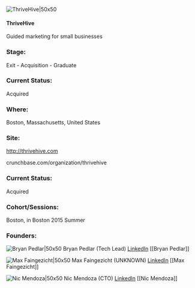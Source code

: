 

![ThriveHive|50x50](https://apimg.techstars.com/connect/images/image_files/59437b3c9c66a978ff000011/original/thrivehive.jpg)

#### ThriveHive
Guided marketing for small businesses

### Stage: 
Exit - Acquisition - Graduate 

### Current Status: 
Acquired

### Where:
Boston, Massachusetts, United States

### Site:
http://thrivehive.com



crunchbase.com/organization/thrivehive

### Current Status: 
Acquired

### Cohort/Sessions: 
Boston, in Boston 2015 Summer

### Founders: 

![Bryan Pedlar|50x50](https://apimg.techstars.com/connect/images/image_files/55ddf4ed8083201d3600000a/original/3160bd7.jpg) Bryan Pedlar (Tech Lead) [LinkedIn](https://linkedin.com/in/bryanpedlar) [[Bryan Pedlar]]

![Max Faingezicht|50x50](https://apimg.techstars.com/connect/images/image_files/55672bf7883a9c0a3b000011/original/max.jpg) Max Faingezicht (UNKNOWN) [LinkedIn](https://linkedin.com/in/maxcr) [[Max Faingezicht]]

![Nic Mendoza|50x50](https://apimg.techstars.com/connect/images/image_files/5e95bc76a36c115d3b000062/original/me.png) Nic Mendoza (CTO) [LinkedIn](https://linkedin.com/in/nicjsmendoza) [[Nic Mendoza]]


